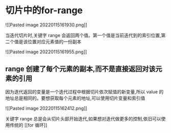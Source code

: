 


# 切片中的for-range

![[Pasted image 20220115161930.png]]

当迭代切片时,关键字 range 会返回两个值。第一个值是当前迭代到的索引位置,第二个值是该位置对应元素值的一份副本

![[Pasted image 20220115161955.png]]

## range 创建了每个元素的副本,而不是直接返回对该元素的引用

因为迭代返回的变量是一个迭代过程中根据切片依次赋值的新变量,所以 value 的地址总是相同的。要想获取每个元素的地址,可以使用切片变量和索引值

![[Pasted image 20220115162412.png]]

关键字 range 总是会从切片头部开始迭代,如果想对迭代做更多的控制,依旧可以使用传统的 [[for 循环]]